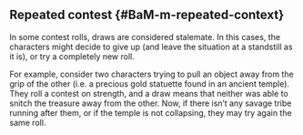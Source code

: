 ## Repeated contest {#BaM-m-repeated-context}

In some contest rolls, draws are considered stalemate. In this cases, the
characters might decide to give up (and leave the situation at a standstill as
it is), or try a completely new roll.

For example, consider two characters trying to pull an object away from the grip
of the other (i.e. a precious gold statuette found in an ancient temple). They
roll a contest on strength, and a draw means that neither was able to snitch the
treasure away from the other. Now, if there isn’t any savage tribe running after
them, or if the temple is not collapsing, they may try again the same roll.
